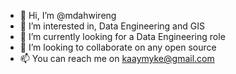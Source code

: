 - 👋 Hi, I’m @mdahwireng
- 👀 I’m interested in, Data Engineering and GIS
- 🌱 I’m currently looking for a Data Engineering role
- 💞️ I’m looking to collaborate on any open source
- 📫 You can reach me on kaaymyke@gmail.com

<!---
mdahwireng/mdahwireng is a ✨ special ✨ repository because its `README.md` (this file) appears on your GitHub profile.
You can click the Preview link to take a look at your changes.
--->

